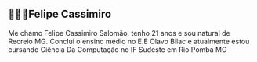 ## 👨🏻‍💻Felipe Cassimiro



Me chamo Felipe Cassimiro Salomão, tenho 21 anos e sou natural de Recreio MG. Conclui o ensino médio no E.E Olavo Bilac e atualmente estou cursando Ciência Da Computação no IF Sudeste em Rio Pomba MG
